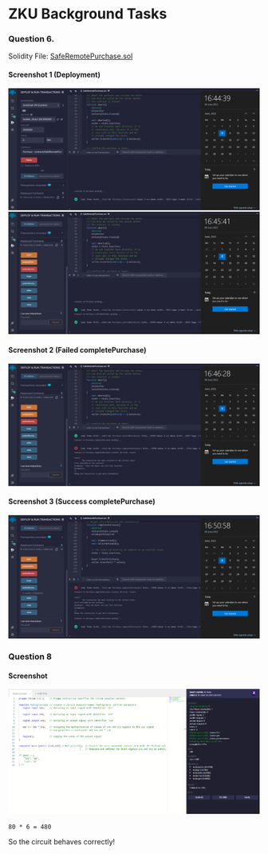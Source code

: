 # ZKU Background Tasks
### Question 6.
Solidity File: [SafeRemotePurchase.sol](https://github.com/sudoshreyansh/zku-background/blob/main/SafeRemotePurchase.sol)

#### Screenshot 1 (Deployment)
![](https://github.com/sudoshreyansh/zku-background/blob/main/ZKU_Sol_1.png)
![](https://github.com/sudoshreyansh/zku-background/blob/main/ZKU_Sol_2.png)

#### Screenshot 2 (Failed completePurchase)
![](https://github.com/sudoshreyansh/zku-background/blob/main/ZKU_Sol_3.png)

#### Screenshot 3 (Success completePurchase)
![](https://github.com/sudoshreyansh/zku-background/blob/main/ZKU_Sol_4.png)

### Question 8

#### Screenshot
![](https://github.com/sudoshreyansh/zku-background/blob/main/ZKU_Circuit.png)

```
80 * 6 = 480
```

So the circuit behaves correctly!
